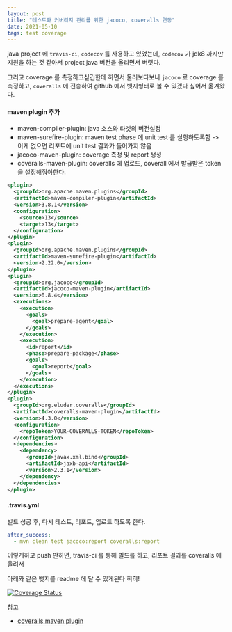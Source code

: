```yaml
---
layout: post
title: "테스트와 커버리지 관리를 위한 jacoco, coveralls 연동"
date: 2021-05-10
tags: test coverage
---
```


java project 에 `travis-ci`, `codecov` 를 사용하고 있었는데, `codecov` 가 jdk8 까지만 지원을 하는 것 같아서 project java 버전을 올리면서 버렷다.

그리고 coverage 를 측정하고싶긴한데 하면서 둘러보다보니 `jacoco` 로 coverage 를 측정하고, `coveralls` 에 전송하여 github 에서 뱃지형태로 볼 수 있겠다 싶어서 옮겨왔다.

#### maven plugin 추가
* maven-compiler-plugin: java 소스와 타겟의 버전설정
* maven-surefire-plugin: maven test phase 에 unit test 를 실행하도록함 -> 이게 없으면 리포트에 unit test 결과가 들어가지 않음
* jacoco-maven-plugin: coverage 측정 및 report 생성
* coveralls-maven-plugin: coveralls 에 업로드, coverall 에서 발급받은 token 을 설정해줘야한다.
``` xml
<plugin>
  <groupId>org.apache.maven.plugins</groupId>
  <artifactId>maven-compiler-plugin</artifactId>
  <version>3.8.1</version>
  <configuration>
    <source>13</source>
    <target>13</target>
  </configuration>
</plugin>
<plugin>
  <groupId>org.apache.maven.plugins</groupId>
  <artifactId>maven-surefire-plugin</artifactId>
  <version>2.22.0</version>
</plugin>
<plugin>
  <groupId>org.jacoco</groupId>
  <artifactId>jacoco-maven-plugin</artifactId>
  <version>0.8.4</version>
  <executions>
    <execution>
      <goals>
        <goal>prepare-agent</goal>
      </goals>
    </execution>
    <execution>
      <id>report</id>
      <phase>prepare-package</phase>
      <goals>
        <goal>report</goal>
      </goals>
    </execution>
  </executions>
</plugin>
<plugin>
  <groupId>org.eluder.coveralls</groupId>
  <artifactId>coveralls-maven-plugin</artifactId>
  <version>4.3.0</version>
  <configuration>
    <repoToken>YOUR-COVERALLS-TOKEN</repoToken>
  </configuration>
  <dependencies>
    <dependency>
      <groupId>javax.xml.bind</groupId>
      <artifactId>jaxb-api</artifactId>
      <version>2.3.1</version>
    </dependency>
  </dependencies>
</plugin>
```

#### .travis.yml
빌드 성공 후, 다시 테스트, 리포트, 업로드 하도록 한다.

``` yaml
after_success:
  - mvn clean test jacoco:report coveralls:report
```

이렇게하고 push 만하면, travis-ci 를 통해 빌드를 하고, 리포트 결과를 coveralls 에 올려서

아래와 같은 뱃지를 readme 에 달 수 있게된다 히히!

[![Coverage Status](https://coveralls.io/repos/github/herdin/SimpleJava/badge.svg?branch=master)](https://coveralls.io/github/herdin/SimpleJava?branch=master)

참고
- [coveralls maven plugin](https://github.com/trautonen/coveralls-maven-plugin)
